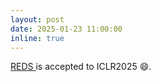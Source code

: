 ```yaml
---
layout: post
date: 2025-01-23 11:00:00
inline: true
---
```


<a href="https://openreview.net/pdf?id=mqKVe6F3Up"> REDS </a> is accepted to ICLR2025 :smile:.
